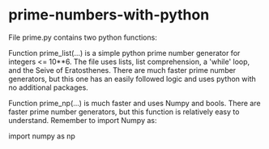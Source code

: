 # prime-numbers-with-python
File prime.py contains two python functions:

Function prime_list(...) is a simple python prime number generator for integers <= 10**6. The file uses lists, list comprehension, a 'while' loop, and the Seive of Eratosthenes. There are much faster prime number generators, but this one has an easily followed logic and uses python with no additional packages.  

Function prime_np(...) is much faster and uses Numpy and bools. There are faster prime number generators, but this function is relatively easy to understand. Remember to import Numpy as:

import numpy as np
